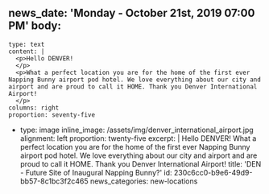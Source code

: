 news_date: 'Monday - October 21st, 2019 07:00 PM'
body:
  -
    type: text
    content: |
      <p>Hello DENVER!
      </p>
      <p>What a perfect location you are for the home of the first ever Napping Bunny airport pod hotel. We love everything about our city and airport and are proud to call it HOME. Thank you Denver International Airport!
      </p>
    columns: right
    proportion: seventy-five
  -
    type: image
    inline_image: /assets/img/denver_international_airport.jpg
    alignment: left
    proportion: twenty-five
excerpt: |
  Hello DENVER!
  What a perfect location you are for the home of the first ever Napping Bunny airport pod hotel.
  We love everything about our city and airport and are proud to call it HOME.
  Thank you Denver International Airport!
title: 'DEN - Future Site of Inaugural Napping Bunny?'
id: 230c6cc0-b9e6-49d9-bb57-8c1bc3f2c465
news_categories: new-locations
